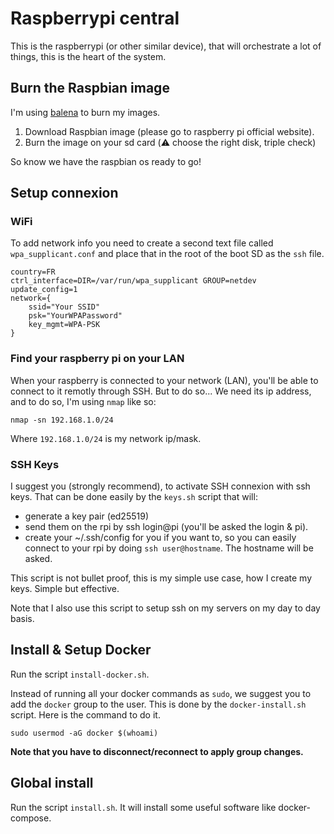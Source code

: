 # Raspberrypi central
This is the raspberrypi (or other similar device), that will orchestrate a lot of things, this is the heart of the system.

## Burn the Raspbian image
I'm using [balena](https://www.balena.io/etcher/) to burn my images.

1. Download Raspbian image (please go to raspberry pi official website).
2. Burn the image on your sd card (:warning: choose the right disk, triple check)

So know we have the raspbian os ready to go!

## Setup connexion

### WiFi
To add network info you need to create a second text file called `wpa_supplicant.conf` and place that in the root of the boot SD as the `ssh` file.

```
country=FR
ctrl_interface=DIR=/var/run/wpa_supplicant GROUP=netdev
update_config=1
network={
    ssid="Your SSID"
    psk="YourWPAPassword"
    key_mgmt=WPA-PSK
}
```

### Find your raspberry pi on your LAN
When your raspberry is connected to your network (LAN), you'll be able to connect to it remotly through SSH. But to do so... We need its ip address, and to do so, I'm using `nmap` like so:

```
nmap -sn 192.168.1.0/24
```
Where `192.168.1.0/24` is my network ip/mask.

### SSH Keys
I suggest you (strongly recommend), to activate SSH connexion with ssh keys.
That can be done easily by the `keys.sh` script that will:
- generate a key pair (ed25519)
- send them on the rpi by ssh login@pi (you'll be asked the login & pi).
- create your ~/.ssh/config for you if you want to, so you can easily connect to your rpi by doing `ssh user@hostname`. The hostname will be asked.

This script is not bullet proof, this is my simple use case, how I create my keys. Simple but effective.

Note that I also use this script to setup ssh on my servers on my day to day basis.

## Install & Setup Docker

Run the script `install-docker.sh`.

Instead of running all your docker commands as `sudo`, we suggest you to add the `docker` group to the user. This is done by the `docker-install.sh` script. Here is the command to do it.
```
sudo usermod -aG docker $(whoami)
```

**Note that you have to disconnect/reconnect to apply group changes.**

## Global install
Run the script `install.sh`. It will install some useful software like docker-compose.
